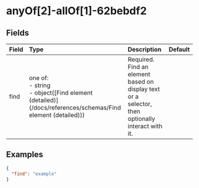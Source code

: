 
# anyOf[2]-allOf[1]-62bebdf2



## Fields

Field | Type | Description | Default
:-- | :-- | :-- | :--
find | one of:<br/>- string<br/>- object([Find element (detailed)](/docs/references/schemas/Find element (detailed))) | Required. Find an element based on display text or a selector, then optionally interact with it. | 

## Examples

```json
{
  "find": "example"
}
```
